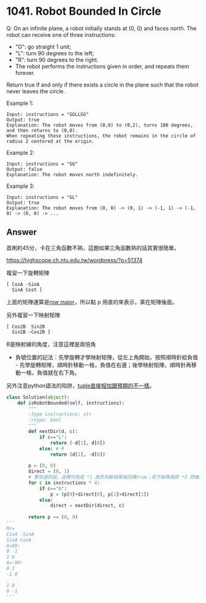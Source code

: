 # 1041. Robot Bounded In Circle
Q: On an infinite plane, a robot initially stands at (0, 0) and faces north. The robot can receive one of three instructions:

* "G": go straight 1 unit;
* "L": turn 90 degrees to the left;
* "R": turn 90 degrees to the right.
* The robot performs the instructions given in order, and repeats them forever.

Return true if and only if there exists a circle in the plane such that the robot never leaves the circle.

Example 1:
```
Input: instructions = "GGLLGG"
Output: true
Explanation: The robot moves from (0,0) to (0,2), turns 180 degrees, and then returns to (0,0).
When repeating these instructions, the robot remains in the circle of radius 2 centered at the origin.
```
Example 2:
```
Input: instructions = "GG"
Output: false
Explanation: The robot moves north indefinitely.
```
Example 3:
```
Input: instructions = "GL"
Output: true
Explanation: The robot moves from (0, 0) -> (0, 1) -> (-1, 1) -> (-1, 0) -> (0, 0) -> ...
```
## Answer

首刷約45分，卡在三角函數不熟，這題如果三角函數熟的話其實很簡單。

https://highscope.ch.ntu.edu.tw/wordpress/?p=51374

複習一下旋轉矩陣
```
[ CosA -SinA
  SinA Cost ]
```
上面的矩陣運算是[row major](https://stackoverflow.com/questions/32190006/android-matrix-setvalues-row-major-or-column-major)，所以點 p 用直的來表示，乘在矩陣後面。

另外複習一下映射矩陣
```
[ Cos2B  Sin2B
  Sin2B -Cos2B ]
```
B是映射線的角度，注意這裡是兩倍角

* 負號位置的記法：先學旋轉才學映射矩陣，從左上角開始，按照順時針給負值 - 先學旋轉矩陣，順時針移動一格，負值在右邊；後學映射矩陣，順時針再移動一格，負值就在右下角。

另外注意python語法的陷阱，[tuple直接相加跟預期的不一樣](https://stackoverflow.com/questions/497885/python-element-wise-tuple-operations-like-sum)。

```python
class Solution(object):
    def isRobotBounded(self, instructions):
        """
        :type instructions: str
        :rtype: bool
        """
        def nextDir(d, c):
            if c=="L":
                return (-d[1], d[0])
            else: # R
                return (d[1], -d[0])
            
        p = (0, 0)
        direct = (0, 1)
        # 要加速的話，這裡可改成 *1 就先判斷相等後回傳true；若不相等再跑 *3 然後回傳是否相等 
        for c in instructions * 4:
            if c=="G":
                p = (p[0]+direct[0], p[1]+direct[1])
            else:
                direct = nextDir(direct, c)
            
        return p == (0, 0)
'''
Mr=
CosA -SinA
SinA CosA
A=90:
0 -1
1 0
A=-90:
0 1
-1 0

1 0
0 -1
'''
```